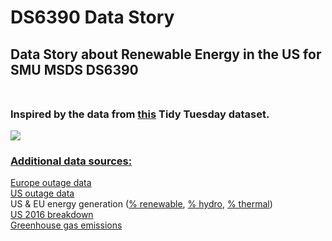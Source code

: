 # DS6390 Data Story
## Data Story about Renewable Energy in the US for SMU MSDS DS6390<br><br>
### Inspired by the data from <a href="https://github.com/rfordatascience/tidytuesday/tree/master/data/2020/2020-08-04 ">this</a> Tidy Tuesday dataset.<br>

<img src= "https://alcse.org/wp-content/uploads/2016/06/Boulder-Cowdery-Meadows-Community-Solar-Array.jpg">

### <u> Additional data sources:</u><br>
<a href = "https://www.ceer.eu/documents/104400/-/-/963153e6-2f42-78eb-22a4-06f1552dd34c">Europe outage data</a> <br>
<a href ="https://www.eia.gov/electricity/data/eia861/">US outage data</a> <br>
US & EU energy generation (<a href="https://data.worldbank.org/indicator/EG.ELC.RNWX.ZS?end=2015&start=2001 ">% renewable</a>, <a href= "https://data.worldbank.org/indicator/EG.ELC.HYRO.ZS">% hydro</a>, <a href = "https://data.worldbank.org/indicator/EG.ELC.FOSL.ZS?end=2015&start=2001">% thermal</a>) <br> 
<a href ="https://www.eia.gov/totalenergy/data/annual/index.php">US 2016 breakdown</a> <br>
<a href ="https://github.com/owid/co2-data">Greenhouse gas emissions</a>
